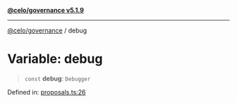[**@celo/governance v5.1.9**](../README.md)

***

[@celo/governance](../README.md) / debug

# Variable: debug

> `const` **debug**: `Debugger`

Defined in: [proposals.ts:26](https://github.com/celo-org/developer-tooling/blob/master/packages/sdk/governance/src/proposals.ts#L26)
